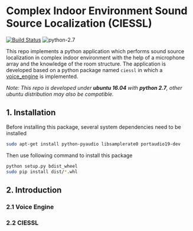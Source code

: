 # Complex Indoor Environment Sound Source Localization (CIESSL)

[![Build Status](https://travis-ci.com/TooSchoolForCool/CIESSL-py.svg?token=pTSTf8Kr3MZ8RE9G5srX&branch=master)](https://travis-ci.com/TooSchoolForCool/CIESSL-py) ![python-2.7](https://img.shields.io/badge/python-2.7-blue.svg)



This repo implements a python application which performs sound source localization in complex indoor environment with the help of a microphone array and the knowledge of the room structure. The application is developed based on a python package named `ciessl` in which a [voice_engine](ciessl/voice_engine) is implemented.



*Note: This repo is developed under **ubuntu 16.04** with **python 2.7**, other ubuntu distribution may also be compatible.*



## 1. Installation

Before installing this package, several system dependencies need to be installed

```bash
sudo apt-get install python-pyaudio libsamplerate0 portaudio19-dev
```

Then use following command to install this package

```bash
python setup.py bdist_wheel
sudo pip install dist/*.whl
```



## 2. Introduction

### 2.1 Voice Engine



### 2.2 CIESSL

